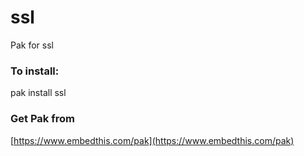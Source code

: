 ssl
===

Pak for ssl

### To install:

pak install ssl

### Get Pak from

[https://www.embedthis.com/pak](https://www.embedthis.com/pak)
